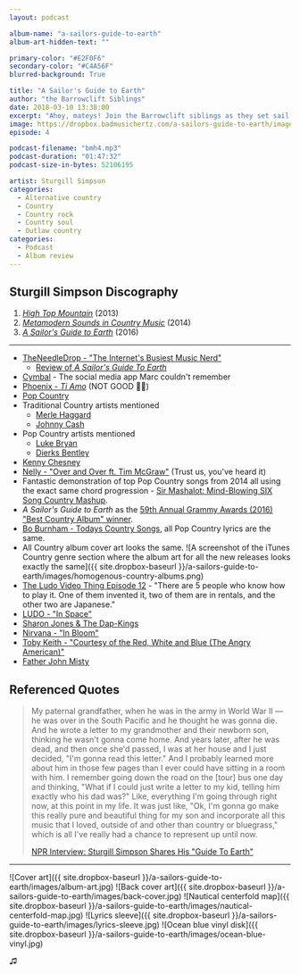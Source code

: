 ```yaml
---
layout: podcast

album-name: "a-sailors-guide-to-earth"
album-art-hidden-text: ""

primary-color: "#E2F0F6"
secondary-color: "#C4A56F"
blurred-background: True

title: "A Sailor's Guide to Earth"
author: "the Barrowclift Siblings"
date: 2018-03-10 13:38:00
excerpt: "Ahoy, mateys! Join the Barrowclift siblings as they set sail on life's great ocean with Sturgill Simpson's *A Sailor's Guide To Earth*."
image: https://dropbox.badmusichertz.com/a-sailors-guide-to-earth/images/podcast-art.jpg
episode: 4

podcast-filename: "bmh4.mp3"
podcast-duration: "01:47:32"
podcast-size-in-bytes: 52106195

artist: Sturgill Simpson
categories:
  - Alternative country
  - Country
  - Country rock
  - Country soul
  - Outlaw country
categories:
  - Podcast
  - Album review
---
```


## Sturgill Simpson Discography

1. [*High Top Mountain*](https://itunes.apple.com/us/album/high-top-mountain/657091881) (2013)
2. [*Metamodern Sounds in Country Music*](https://itunes.apple.com/us/album/metamodern-sounds-in-country-music/865795112) (2014)
3. [*A Sailor's Guide to Earth*](https://itunes.apple.com/us/album/a-sailors-guide-to-earth/1088518253) (2016)

-----------

* [TheNeedleDrop - "The Internet's Busiest Music Nerd"](http://www.theneedledrop.com)
	- [Review of *A Sailor's Guide To Earth*](https://www.youtube.com/watch?v=h_vuv0Oq6jQ)
* [Cymbal](https://cymbal.fm) - The social media app Marc couldn't remember
* [Phoenix - *Ti Amo*](https://itunes.apple.com/us/album/ti-amo/1228683729) (NOT GOOD 👎🏻)
* [Pop Country](https://en.wikipedia.org/wiki/Country_pop)
* Traditional Country artists mentioned
	- [Merle Haggard](https://itunes.apple.com/us/artist/merle-haggard/170987)
	- [Johnny Cash](https://itunes.apple.com/us/artist/johnny-cash/70936)
* Pop Country artists mentioned
	- [Luke Bryan](https://itunes.apple.com/us/artist/luke-bryan/20131064)
	- [Dierks Bentley](https://itunes.apple.com/us/artist/dierks-bentley/3088872)
* [Kenny Chesney](https://itunes.apple.com/us/artist/kenny-chesney/205322)
* [Nelly - "Over and Over ft. Tim McGraw"](https://www.youtube.com/watch?v=n3htOCjafTc) (Trust us, you've heard it)
* Fantastic demonstration of top Pop Country songs from 2014 all using the exact same chord progression - [Sir Mashalot: Mind-Blowing SIX Song Country Mashup](https://www.youtube.com/watch?v=FY8SwIvxj8o).
* *A Sailor's Guide to Earth* as the [59th Annual Grammy Awards (2016) "Best Country Album" winner](https://www.grammy.com/grammys/artists/sturgill-simpson).
* [Bo Burnham - Todays Country Songs](https://www.youtube.com/watch?v=MPTKR12cUqc), all Pop Country lyrics are the same.
* All Country album cover art looks the same. ![A screenshot of the iTunes Country genre section where the album art for all the new releases looks exactly the same]({{ site.dropbox-baseurl }}/a-sailors-guide-to-earth/images/homogenous-country-albums.png)
* [The Ludo Video Thing Episode 12](https://youtu.be/vAXhg_J1BGo?t=23s) - "There are 5 people who know how to play it. One of them invented it, two of them are in rentals, and the other two are Japanese."
* [LUDO - "In Space"](https://www.youtube.com/watch?v=ENjLSHcEbdY)
* [Sharon Jones & The Dap-Kings](http://sharonjonesandthedapkings.com)
* [Nirvana - "In Bloom"](https://www.youtube.com/watch?v=PbgKEjNBHqM)
* [Toby Keith - "Courtesy of the Red, White and Blue (The Angry American)"](https://www.youtube.com/watch?v=ruNrdmjcNTc)
* [Father John Misty](https://itunes.apple.com/us/album/pure-comedy/1193788689)

## Referenced Quotes

> My paternal grandfather, when he was in the army in World War II — he was over in the South Pacific and he thought he was gonna die. And he wrote a letter to my grandmother and their newborn son, thinking he wasn't gonna come home. And years later, after he was dead, and then once she'd passed, I was at her house and I just decided, "I'm gonna read this letter." And I probably learned more about him in those few pages than I ever could have sitting in a room with him. I remember going down the road on the [tour] bus one day and thinking, "What if I could just write a letter to my kid, telling him exactly who his dad was?" Like, everything I'm going through right now, at this point in my life. It was just like, "Ok, I'm gonna go make this really pure and beautiful thing for my son and incorporate all this music that I loved, outside of and other than country or bluegrass," which is all I've really had a chance to represent up until now.  
>  
> [NPR Interview: Sturgill Simpson Shares His "Guide To Earth"](https://www.npr.org/sections/allsongs/2016/04/15/474220553/all-songs-1-sturgill-simpson-shares-his-guide-to-earth)

---------

![Cover art]({{ site.dropbox-baseurl }}/a-sailors-guide-to-earth/images/album-art.jpg)
![Back cover art]({{ site.dropbox-baseurl }}/a-sailors-guide-to-earth/images/back-cover.jpg)
![Nautical centerfold map]({{ site.dropbox-baseurl }}/a-sailors-guide-to-earth/images/nautical-centerfold-map.jpg)
![Lyrics sleeve]({{ site.dropbox-baseurl }}/a-sailors-guide-to-earth/images/lyrics-sleeve.jpg)
![Ocean blue vinyl disk]({{ site.dropbox-baseurl }}/a-sailors-guide-to-earth/images/ocean-blue-vinyl.jpg)

♫︎